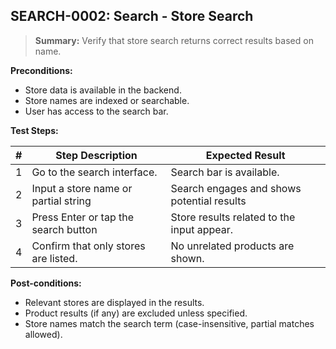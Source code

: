 ## **SEARCH-0002:** Search - Store Search  

> **Summary:** Verify that store search returns correct results based on name.  <br>

**Preconditions:** 

- Store data is available in the backend.
- Store names are indexed or searchable.
- User has access to the search bar.

**Test Steps:** 

| \# | Step Description                     | Expected Result                            |
| ---| ------------------------------------ | ------------------------------------------ |
| 1  | Go to the search interface. | Search bar is available. |
| 2  | Input a store name or partial string | Search engages and shows potential results |
| 3  | Press Enter or tap the search button | Store results related to the input appear. |
| 4  | Confirm that only stores are listed. | No unrelated products are shown. |

**Post-conditions:**  

- Relevant stores are displayed in the results.
- Product results (if any) are excluded unless specified.
- Store names match the search term (case-insensitive, partial matches allowed).